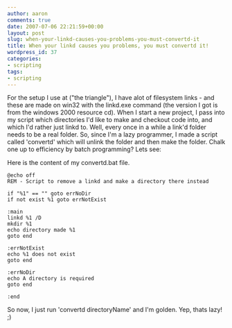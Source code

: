 ```yaml
---
author: aaron
comments: true
date: 2007-07-06 22:21:59+00:00
layout: post
slug: when-your-linkd-causes-you-problems-you-must-convertd-it
title: When your linkd causes you problems, you must convertd it!
wordpress_id: 37
categories:
- scripting
tags:
- scripting
---
```


For the setup I use at ("the triangle"), I have alot of filesystem links - and these are made on win32 with the linkd.exe command (the version I got is from the windows 2000 resource cd).  When I start a new project, I pass into my script which directories I'd like to make and checkout code into, and which I'd rather just linkd to.  Well, every once in a while a link'd folder needs to be a real folder.  So, since I'm a lazy programmer, I made a script called 'convertd' which will unlink the folder and then make the folder.  Chalk one up to efficiency by batch programming?  Lets see:

<!-- more -->

Here is the content of my convertd.bat file.

    
    @echo off
    REM - Script to remove a linkd and make a directory there instead
    
    if "%1" == "" goto errNoDir
    if not exist %1 goto errNotExist
    
    :main
    linkd %1 /D
    mkdir %1
    echo directory made %1
    goto end
    
    :errNotExist
    echo %1 does not exist
    goto end
    
    :errNoDir
    echo A directory is required
    goto end
    
    :end
    



So now, I just run 'convertd directoryName' and I'm golden.  Yep, thats lazy! ;)
